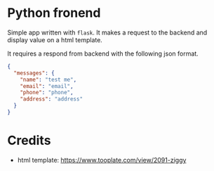 # Python fronend

Simple app written with `flask`.  It makes a request to the backend and display value on a html template.

It requires a respond from backend with the following json format.

```json
{
  "messages": {
    "name": "test me",
    "email": "email",
    "phone": "phone",
    "address": "address"
  }
}
```

# Credits
* html template: https://www.tooplate.com/view/2091-ziggy
